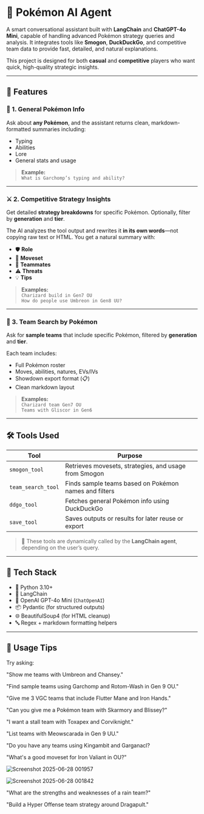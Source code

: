 # 🧠 Pokémon AI Agent

A smart conversational assistant built with **LangChain** and **ChatGPT-4o Mini**, capable of handling advanced Pokémon strategy queries and analysis. It integrates tools like **Smogon**, **DuckDuckGo**, and competitive team data to provide fast, detailed, and natural explanations.

This project is designed for both **casual** and **competitive** players who want quick, high-quality strategic insights.

---

## 🚀 Features

### 🔎 1. General Pokémon Info  
Ask about **any Pokémon**, and the assistant returns clean, markdown-formatted summaries including:

- Typing  
- Abilities  
- Lore  
- General stats and usage  

> **Example:**  
> `What is Garchomp’s typing and ability?`

---

### ⚔️ 2. Competitive Strategy Insights  
Get detailed **strategy breakdowns** for specific Pokémon. Optionally, filter by **generation** and **tier**.

The AI analyzes the tool output and rewrites it **in its own words**—not copying raw text or HTML. You get a natural summary with:

- 🛡️ **Role**  
- 🧠 **Moveset**  
- 🤝 **Teammates**  
- ⚠️ **Threats**  
- 💡 **Tips**

> **Examples:**  
> `Charizard build in Gen7 OU`  
> `How do people use Umbreon in Gen8 UU?`

---

### 🧩 3. Team Search by Pokémon  
Ask for **sample teams** that include specific Pokémon, filtered by **generation** and **tier**.

Each team includes:

- Full Pokémon roster  
- Moves, abilities, natures, EVs/IVs  
- Showdown export format (📋)  
- Clean markdown layout  

> **Examples:**  
> `Charizard team Gen7 OU`  
> `Teams with Gliscor in Gen6`

---

## 🛠️ Tools Used

| Tool               | Purpose                                                     |
|--------------------|-------------------------------------------------------------|
| `smogon_tool`      | Retrieves movesets, strategies, and usage from Smogon       |
| `team_search_tool` | Finds sample teams based on Pokémon names and filters       |
| `ddgo_tool`        | Fetches general Pokémon info using DuckDuckGo               |
| `save_tool`        | Saves outputs or results for later reuse or export          |

> 🧠 These tools are dynamically called by the **LangChain agent**, depending on the user’s query.

---

## 🧰 Tech Stack

- 🐍 Python 3.10+  
- 🔗 LangChain  
- 🧠 OpenAI GPT-4o Mini (`ChatOpenAI`)  
- 📦 Pydantic (for structured outputs)  
- 🌐 BeautifulSoup4 (for HTML cleanup)  
- 🔤 Regex + markdown formatting helpers  

---

## 💬 Usage Tips

Try asking:

"Show me teams with Umbreon and Chansey."

"Find sample teams using Garchomp and Rotom-Wash in Gen 9 OU."

"Give me 3 VGC teams that include Flutter Mane and Iron Hands."

"Can you give me a Pokémon team with Skarmory and Blissey?"

"I want a stall team with Toxapex and Corviknight."

"List teams with Meowscarada in Gen 9 UU."

"Do you have any teams using Kingambit and Garganacl?

"What's a good moveset for Iron Valiant in OU?"

![Screenshot 2025-06-28 001957](https://github.com/user-attachments/assets/0e2ce7fc-a90b-4b65-abf0-a79b7e3b4a6a)

![Screenshot 2025-06-28 001842](https://github.com/user-attachments/assets/916f9b69-6538-4d26-afdb-c27e92f05b33)



"What are the strengths and weaknesses of a rain team?"

"Build a Hyper Offense team strategy around Dragapult."
